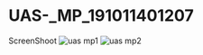 # UAS-_MP_191011401207
ScreenShoot
![uas mp1](https://user-images.githubusercontent.com/106071914/177459280-9df9c3d3-df91-445d-b31e-5e0f4913eabb.png)
![uas mp2](https://user-images.githubusercontent.com/106071914/177459291-3d6a92fe-46b8-44e8-b9b3-6ebb944889b6.png)
